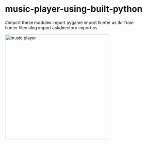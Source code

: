 # music-player-using-built-python
 #import these modules 
 import pygame
import tkinter as tkr
from tkinter.filedialog import askdirectory
import os



<img width="343" alt="music player" src="https://user-images.githubusercontent.com/61873858/114301501-dd3d4a80-9ae2-11eb-8bb0-f3cb8df9a718.png">
